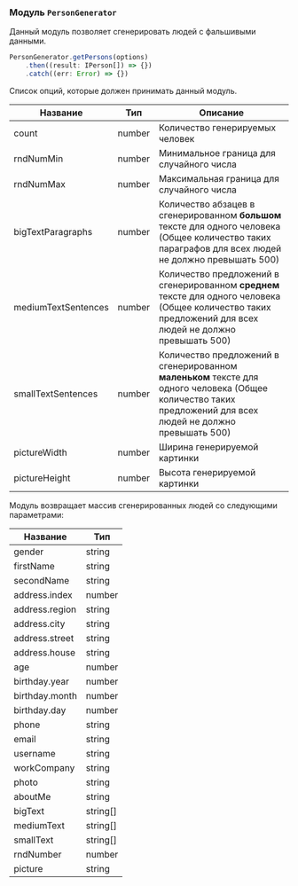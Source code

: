 ### Модуль `PersonGenerator`
Данный модуль позволяет сгенерировать людей с фальшивыми данными.

```jsx
PersonGenerator.getPersons(options)
    .then((result: IPerson[]) => {})
    .catch((err: Error) => {})
```
Список опций, которые должен принимать данный модуль.

|Название|Тип|Описание|
| ------------ | ------------ | ------------ |
| count | number | Количество генерируемых человек |
| rndNumMin | number | Минимальное граница для случайного числа |
| rndNumMax | number | Максимальная граница для случайного числа |
| bigTextParagraphs | number | Количество абзацев в сгенерированном **большом** тексте для одного человека (Общее количество таких параграфов для всех людей не должно превышать 500) |
| mediumTextSentences | number | Количество предложений в сгенерированном **среднем** тексте для одного человека (Общее количество таких предложений для всех людей не должно превышать 500) |
| smallTextSentences | number | Количество предложений в сгенерированном **маленьком** тексте для одного человека (Общее количество таких предложений для всех людей не должно превышать 500) |
| pictureWidth | number | Ширина генерируемой картинки |
| pictureHeight | number | Высота генерируемой картинки |

Модуль возвращает массив сгенерированных людей со следующими параметрами:

|Название|Тип|
| ------------ | ------------ |
| gender | string |
| firstName | string |
| secondName | string |
| address.index | number |
| address.region |string |
| address.city | string |
| address.street | string |
| address.house | string |
| age | number |
| birthday.year | number |
| birthday.month | number |
| birthday.day | number |
| phone | string |
| email | string |
| username | string |
| workCompany | string |
| photo | string |
| aboutMe | string |
| bigText | string[] |
| mediumText | string[] |
| smallText | string[] |
| rndNumber | number |
| picture | string |
